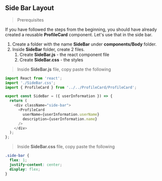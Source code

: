 ## Side Bar Layout

> Prerequisites

If you have followed the steps from the beginning, you should have already created a reusable **ProfileCard** component. Let's use that in the side bar.

1. Create a folder with the name **SideBar** under **components/Body** folder.
2. Inside **SideBar** folder, create 2 files.
   1. Create **SideBar.js** - the react component file
   2. Create **SideBar.css** - the styles

> Inside **SideBar.js** file, copy paste the following

```js
import React from 'react';
import './SideBar.css';
import { ProfileCard } from '../../ProfileCard/ProfileCard';

export const SideBar = ({ userInformation }) => {
  return (
    <div className="side-bar">
      <ProfileCard
        userName={userInformation.userName}
        description={userInformation.name}
      />
    </div>
  );
};
```

> Inside **SideBar.css** file, copy paste the following

```css
.side-bar {
  flex: 1;
  justify-content: center;
  display: flex;
}
```
